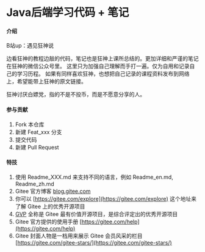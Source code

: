 # Java后端学习代码 + 笔记

#### 介绍
B站up：遇见狂神说

边看狂神的教程边敲的代码，笔记也是狂神上课所总结的。更加详细和严谨的笔记在狂神的微信公众号里。
这里只为加强自己理解而手打一遍。仅为自用和记录自己的学习历程。
如果有同样喜欢狂神，也想把自己记录的课程资料发布到网络上，希望能带上狂神的原文链接。

狂神讨厌白嫖党，指的不是不投币，而是不愿意分享的人。


#### 参与贡献

1.  Fork 本仓库
2.  新建 Feat_xxx 分支
3.  提交代码
4.  新建 Pull Request


#### 特技

1.  使用 Readme\_XXX.md 来支持不同的语言，例如 Readme\_en.md, Readme\_zh.md
2.  Gitee 官方博客 [blog.gitee.com](https://blog.gitee.com)
3.  你可以 [https://gitee.com/explore](https://gitee.com/explore) 这个地址来了解 Gitee 上的优秀开源项目
4.  [GVP](https://gitee.com/gvp) 全称是 Gitee 最有价值开源项目，是综合评定出的优秀开源项目
5.  Gitee 官方提供的使用手册 [https://gitee.com/help](https://gitee.com/help)
6.  Gitee 封面人物是一档用来展示 Gitee 会员风采的栏目 [https://gitee.com/gitee-stars/](https://gitee.com/gitee-stars/)
